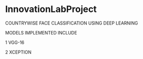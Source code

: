 # InnovationLabProject

COUNTRYWISE FACE CLASSIFICATION USING DEEP LEARNING

MODELS IMPLEMENTED INCLUDE

1 VGG-16

2 XCEPTION

